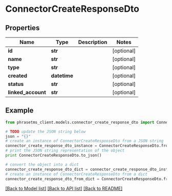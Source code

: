 # ConnectorCreateResponseDto

## Properties

| Name               | Type         | Description | Notes      |
| ------------------ | ------------ | ----------- | ---------- |
| **id**             | **str**      |             | [optional] |
| **name**           | **str**      |             | [optional] |
| **type**           | **str**      |             | [optional] |
| **created**        | **datetime** |             | [optional] |
| **status**         | **str**      |             | [optional] |
| **linked_account** | **str**      |             | [optional] |

## Example

```python
from phrasetms_client.models.connector_create_response_dto import ConnectorCreateResponseDto

# TODO update the JSON string below
json = "{}"
# create an instance of ConnectorCreateResponseDto from a JSON string
connector_create_response_dto_instance = ConnectorCreateResponseDto.from_json(json)
# print the JSON string representation of the object
print ConnectorCreateResponseDto.to_json()

# convert the object into a dict
connector_create_response_dto_dict = connector_create_response_dto_instance.to_dict()
# create an instance of ConnectorCreateResponseDto from a dict
connector_create_response_dto_from_dict = ConnectorCreateResponseDto.from_dict(connector_create_response_dto_dict)
```

[[Back to Model list]](../README.md#documentation-for-models) [[Back to API list]](../README.md#documentation-for-api-endpoints) [[Back to README]](../README.md)
